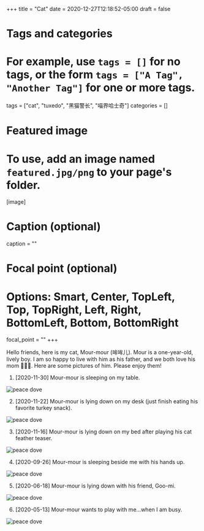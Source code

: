 +++
title = "Cat"
date = 2020-12-27T12:18:52-05:00
draft = false

# Tags and categories
# For example, use `tags = []` for no tags, or the form `tags = ["A Tag", "Another Tag"]` for one or more tags.
tags = ["cat", "tuxedo", "黑猫警长", "喵界哈士奇"]
categories = []

# Featured image
# To use, add an image named `featured.jpg/png` to your page's folder. 
[image]
  # Caption (optional)
  caption = ""

  # Focal point (optional)
  # Options: Smart, Center, TopLeft, Top, TopRight, Left, Right, BottomLeft, Bottom, BottomRight
  focal_point = ""
+++

Hello friends, here is my cat, Mour-mour (哞哞儿). Mour is a one-year-old, lively boy. I am so happy to live with him as his father, and we both love his mom :family_man_woman_boy:. Here are some pictures of him. Please enjoy them!

1. [2020-11-30] Mour-mour is sleeping on my table.
<img class=“special-img-class” style="width:10% height:10%" src="/img/m1-20201130.jpg" alt="peace dove" title="mour is sleeping on my table"/>

2. [2020-11-22] Mour-mour is lying down on my desk (just finish eating his favorite turkey snack). 
<img class=“special-img-class” style="width:10% height:10%" src="/img/m2-20201122.jpg" alt="peace dove" title="mour is sleeping on my table"/>

3. [2020-11-16] Mour-mour is lying down on my bed after playing his cat feather teaser. 
<img class=“special-img-class” style="width:10% height:10%" src="/img/m3-20201116.jpg" alt="peace dove" title="mour is sleeping on my table"/>

4. [2020-09-26] Mour-mour is sleeping beside me with his hands up. 
<img class=“special-img-class” style="width:10% height:10%" src="/img/m4-20200926.jpg" alt="peace dove" title="mour is sleeping on my table"/>

5. [2020-06-18] Mour-mour is lying down with his friend, Goo-mi.
<img class=“special-img-class” style="width:10% height:10%" src="/img/m5-20200618.jpg" alt="peace dove" title="mour is sleeping on my table"/>

6. [2020-05-13] Mour-mour wants to play with me...when I am busy. 
<img class=“special-img-class” style="width:10% height:10%" src="/img/m6-20200513.jpg" alt="peace dove" title="mour is sleeping on my table"/>

